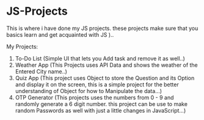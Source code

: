 # JS-Projects
This is where i have done my JS projects. 
these projects make sure that you basics learn and get acquainted with JS )..

My Projects:
1. To-Do List (Simple UI that lets you Add task and remove it as well..)
2. Weather App (This Projects uses API Data and shows the weather of the Entered City name..)
3. Quiz App (This project uses Object to store the Question and its Option and display it on the screen, this is a simple project for the better understanding of Object for how to Manipulate the data...)
4. OTP Generator (This projects uses the numbers from 0 - 9 and randomly generate a 6 digit number. this project can be use to make random Passwords as well with just a little changes in JavaScript...)
